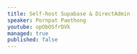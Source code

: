 ```yaml
---
title: Self-host Supabase & DirectAdmin
speaker: Pornpat Paethong
youtube: opObOSfrDVk
managed: true
published: false
---
```

